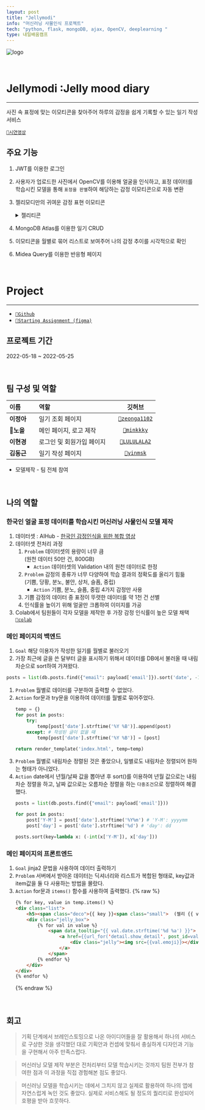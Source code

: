 ```yaml
---
layout: post
title: "Jellymodi"
info: "머신러닝 사물인식 프로젝트"
tech: "python, flask, mongoDB, ajax, OpenCV, deeplearning "
type: 내일배움캠프
---
```


![logo](https://user-images.githubusercontent.com/104331479/185329655-95f41df4-dec5-4e94-b6b8-471a0ef2deba.png)

<br/>

# Jellymodi :Jelly mood diary
---
사진 속 표정에 맞는 이모티콘을 찾아주어 하루의 감정을 쉽게 기록할 수 있는 일기 작성 서비스  

[`🔗시연영상`](https://tv.kakao.com/v/429054454)  

## 주요 기능
1. JWT를 이용한 로그인
1. 사용자가 업로드한 사진에서 OpenCV를 이용해 얼굴을 인식하고, 표정 데이터를 학습시킨 모델을 통해 `표정을 판별`하여 해당하는 감정 이모티콘으로 자동 변환
1. 젤리모디만의 귀여운 감정 표현 이모티콘
    <details>
    <summary>젤리티콘</summary>
    <div markdown="1">

    * 각 감정의 2번 이모티콘 제작 담당

    ![젤리티콘](https://user-images.githubusercontent.com/104331479/185370310-7f77facf-19a5-43e2-8b67-f8bc4e62302d.PNG)

    </div>
    </details>
1. MongoDB Atlas를 이용한 일기 CRUD
1. 이모티콘을 월별로 묶어 리스트로 보여주어 나의 감정 추이를 시각적으로 확인
1. Midea Query를 이용한 반응형 페이지

<br/>

# Project
---
* [`🔗Github`](https://github.com/cmjcum/Jellymodi_team)
* [`🔗Starting Assignment (figma)`](https://www.figma.com/file/2Cly7HHq84Poz0s6gWyv46/%EC%BD%94%EB%AA%BB%EC%A3%BD---%EB%A8%B8%EC%8B%A0%EB%9F%AC%EB%8B%9D-%EC%82%AC%EB%AC%BC%EC%9D%B8%EC%8B%9D?node-id=0%3A1)

## 프로젝트 기간
2022-05-18 ~ 2022-05-25

<br/>

## 팀 구성 및 역할

| 이름 | 역할 | 깃허브 |
|:----------|:----------|:----------:|
| **이정아&nbsp;&nbsp;&nbsp;&nbsp;** | 일기 조회 페이지 | [`🔗zeonga1102`](https://github.com/zeonga1102)|
| **🌱노을** | 메인 페이지, 로고 제작 | [`🔗minkkky`](https://github.com/minkkky) |
| **이현경** | 로그인 및 회원가입 페이지&nbsp;&nbsp;&nbsp;&nbsp; | [`🔗LULULALA2`](https://github.com/LULULALA2)|
| **김동근** | 일기 작성 페이지 | [`🔗yinmsk`](https://github.com/yinmsk) |

* 모델제작 - 팀 전체 참여

<br/>

## 나의 역할

### 한국인 얼굴 표정 데이터를 학습시킨 머신러닝 사물인식 모델 제작
1. 데이터셋 : AIHub - [한국인 감정인식을 위한 복합 영상](https://aihub.or.kr/aihubdata/data/view.do?currMenu=115&topMenu=100&aihubDataSe=realm&dataSetSn=82)
1. 데이터셋 전처리 과정
    1. `Problem` 데이터셋의 용량이 너무 큼  
        (원천 데이터 50만 건, 800GB)
        * `Action` 데이터셋의 Validation 내의 원천 데이터로 한정
    1. `Problem` 감정의 종류가 너무 다양하여 학습 결과의 정확도를 올리기 힘듦  
        (기쁨, 당황, 분노, 불안, 상처, 슬픔, 중립)
        * `Action` 기쁨, 분노, 슬픔, 중립 4가지 감정만 사용
    1. 기쁨 감정의 데이터 중 표정이 뚜렷한 데이터를 약 1천 건 선별
    1. 인식률을 높이기 위해 얼굴만 크롭하여 이미지를 가공
1. Colab에서 팀원들이 각자 모델을 제작한 후 가장 감정 인식률이 높은 모델 채택 [`🔗colab`](https://colab.research.google.com/drive/1ZfSkro5jsiXD6q_FnazaJv5CHzoJFHtH?usp=sharing)

### 메인 페이지의 백엔드  
1. `Goal` 해당 이용자가 작성한 일기를 월별로 불러오기
1. 가장 최근에 글을 쓴 달부터 글을 표시하기 위해서 데이터를 DB에서 불러올 때 내림차순으로 sort하여 가져왔다.
```python
posts = list(db.posts.find({"email": payload['email']}).sort('date', -1))
```
1. `Problem` 월별로 데이터를 구분하여 출력할 수 없었다.
1. `Action`  for문과 try문을 이용하여 데이터를 월별로 묶어주었다.
    ```python
    temp = {}
    for post in posts:
        try:
            temp[post['date'].strftime('%Y %B')].append(post)
        except: # 작성된 글이 없을 때
            temp[post['date'].strftime('%Y %B')] = [post]

    return render_template('index.html', temp=temp)
    ```
1. `Problem` 월별로 내림차순 정렬된 것은 좋았으나, 일별로도 내림차순 정렬되어 원하는 형태가 아니었다.
1. `Action`   date에서 년월/날짜 값을 뽑아낸 후 sort()를 이용하여 년월 값으로는 내림차순 정렬을 하고, 날짜 값으로는 오름차순 정렬을 하는 `다중조건`으로 정렬하여 해결했다.
    ```python
    posts = list(db.posts.find({"email": payload['email']}))

    for post in posts:
        post['Y-M'] = post['date'].strftime('%Y%m') # 'Y-M': yyyymm
        post['day'] = post['date'].strftime('%d') # 'day': dd

    posts.sort(key=lambda x: (-int(x['Y-M']), x['day']))
    ```

### 메인 페이지의 프론트엔드
1. `Goal` jinja2 문법을 사용하여 데이터 출력하기
1. `Problem` 서버에서 받아온 데이터는 딕셔너리와 리스트가 복합된 형태로, key값과 item값을 둘 다 사용하는 방법을 몰랐다.
1. `Action` for문과 `items()` 함수를 사용하여 출력했다.
    {%  raw %}
    ```html
    {% for key, value in temp.items() %}
    <div class="list">
        <h5><span class="deco">{{ key }}<span class="small">  (젤리 {{ value | length }}개)</span></span></h5>
        <div class="jelly_box">
            {% for val in value %}
                <span data_tooltip="{{ val.date.strftime('%d %a') }}">
                    <a href={{url_for('detail.show_detail', post_id=val._id)}}>
                        <div class="jelly"><img src={{val.emoji}}></div>
                    </a>
                </span>
            {% endfor %}
        </div>
    </div>
    {% endfor %}
    ```
    {% endraw %}

<br/>

## 회고
>기획 단계에서 브레인스토밍으로 나온 아이디어들을 잘 활용해서 하나의 서비스로 구상한 것을 생각했던 대로 기획안과 컨셉에 맞춰서 충실하게 디자인과 기능을 구현해서 아주 만족스럽다.  

>머신러닝 모델 제작 부분은 전처리부터 모델 학습시키는 것까지 팀원 전부가 참여한 점과 이 과정을 직접 경험해본 점도 좋았다.  

>머신러닝 모델을 학습시키는 데에서 그치지 않고 실제로 활용하여 하나의 앱에 자연스럽게 녹인 것도 좋았다. 실제로 서비스해도 될 정도의 퀄리티로 완성되어 호평을 받아 흐뭇하다.